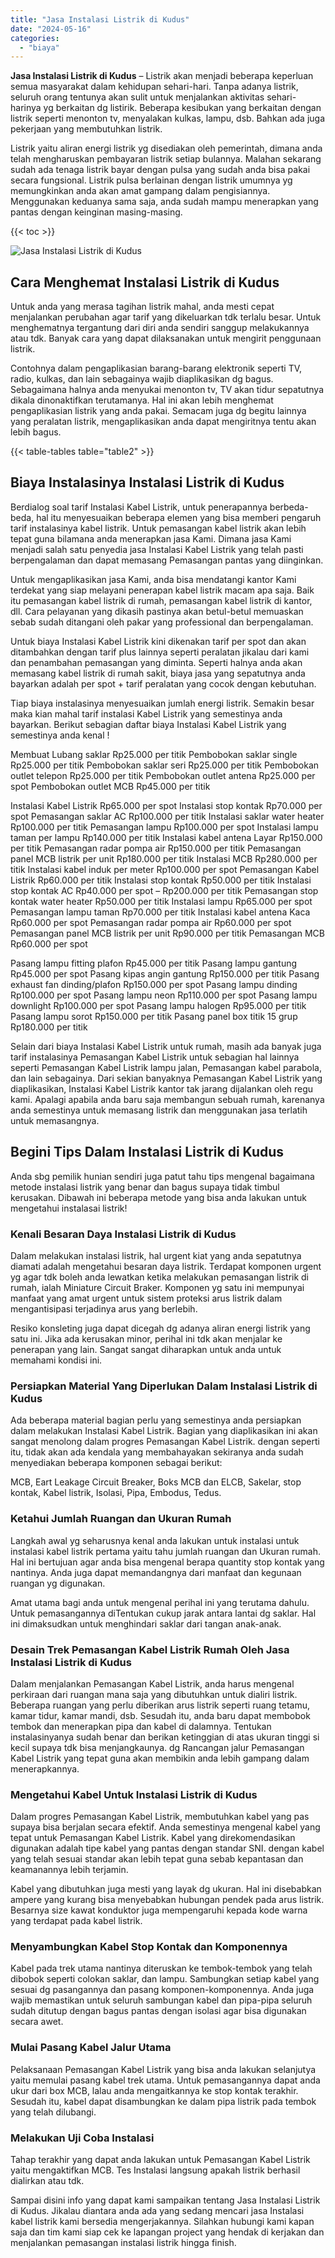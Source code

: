 ```yaml
---
title: "Jasa Instalasi Listrik di Kudus"
date: "2024-05-16"
categories: 
  - "biaya"
---
```


**Jasa Instalasi Listrik di Kudus** – Listrik akan menjadi beberapa keperluan semua masyarakat dalam kehidupan sehari-hari. Tanpa adanya listrik, seluruh orang tentunya akan sulit untuk menjalankan aktivitas sehari-harinya yg berkaitan dg listirik. Beberapa kesibukan yang berkaitan dengan listrik seperti menonton tv, menyalakan kulkas, lampu, dsb. Bahkan ada juga pekerjaan yang membutuhkan listrik.

Listrik yaitu aliran energi listrik yg disediakan oleh pemerintah, dimana anda telah mengharuskan pembayaran listrik setiap bulannya. Malahan sekarang sudah ada tenaga listrik bayar dengan pulsa yang sudah anda bisa pakai secara fungsional. Listrik pulsa berlainan dengan listrik umumnya yg memungkinkan anda akan amat gampang dalam pengisiannya. Menggunakan keduanya sama saja, anda sudah mampu menerapkan yang pantas dengan keinginan masing-masing.

{{< toc >}}

![Jasa Instalasi Listrik di Kudus](/images/instalasi-listrik-murah03.png)

## Cara Menghemat Instalasi Listrik di Kudus

Untuk anda yang merasa tagihan listrik mahal, anda mesti cepat menjalankan perubahan agar tarif yang dikeluarkan tdk terlalu besar. Untuk menghematnya tergantung dari diri anda sendiri sanggup melakukannya atau tdk. Banyak cara yang dapat dilaksanakan untuk mengirit penggunaan listrik.

Contohnya dalam pengaplikasian barang-barang elektronik seperti TV, radio, kulkas, dan lain sebagainya wajib diaplikasikan dg bagus. Sebagaimana halnya anda menyukai menonton tv, TV akan tidur sepatutnya dikala dinonaktifkan terutamanya. Hal ini akan lebih menghemat pengaplikasian listrik yang anda pakai. Semacam juga dg begitu lainnya yang peralatan listrik, mengaplikasikan anda dapat mengiritnya tentu akan lebih bagus.

{{< table-tables table="table2" >}}

## Biaya Instalasinya Instalasi Listrik di Kudus

Berdialog soal tarif Instalasi Kabel Listrik, untuk penerapannya berbeda-beda, hal itu menyesuaikan beberapa elemen yang bisa memberi pengaruh tarif instalasinya kabel listrik. Untuk pemasangan kabel listrik akan lebih tepat guna bilamana anda menerapkan jasa Kami. Dimana jasa Kami menjadi salah satu penyedia jasa Instalasi Kabel Listrik yang telah pasti berpengalaman dan dapat memasang Pemasangan pantas yang diinginkan.

Untuk mengaplikasikan jasa Kami, anda bisa mendatangi kantor Kami terdekat yang siap melayani penerapan kabel listrik macam apa saja. Baik itu pemasangan kabel listrik di rumah, pemasangan kabel listrik di kantor, dll. Cara pelayanan yang dikasih pastinya akan betul-betul memuaskan sebab sudah ditangani oleh pakar yang professional dan berpengalaman.

Untuk biaya Instalasi Kabel Listrik kini dikenakan tarif per spot dan akan ditambahkan dengan tarif plus lainnya seperti peralatan jikalau dari kami dan penambahan pemasangan yang diminta. Seperti halnya anda akan memasang kabel listrik di rumah sakit, biaya jasa yang sepatutnya anda bayarkan adalah per spot + tarif peralatan yang cocok dengan kebutuhan.

Tiap biaya instalasinya menyesuaikan jumlah energi listrik. Semakin besar maka kian mahal tarif instalasi Kabel Listrik yang semestinya anda bayarkan. Berikut sebagian daftar biaya Instalasi Kabel Listrik yang semestinya anda kenal !

Membuat Lubang saklar Rp25.000 per titik Pembobokan saklar single Rp25.000 per titik Pembobokan saklar seri Rp25.000 per titik Pembobokan outlet telepon Rp25.000 per titik Pembobokan outlet antena Rp25.000 per spot Pembobokan outlet MCB Rp45.000 per titik

Instalasi Kabel Listrik Rp65.000 per spot Instalasi stop kontak Rp70.000 per spot Pemasangan saklar AC Rp100.000 per titik Instalasi saklar water heater Rp100.000 per titik Pemasangan lampu Rp100.000 per spot Instalasi lampu taman per lampu Rp140.000 per titik Instalasi kabel antena Layar Rp150.000 per titik Pemasangan radar pompa air Rp150.000 per titik Pemasangan panel MCB listrik per unit Rp180.000 per titik Instalasi MCB Rp280.000 per titik Instalasi kabel induk per meter Rp100.000 per spot Pemasangan Kabel Listrik Rp60.000 per titik Instalasi stop kontak Rp50.000 per titik Instalasi stop kontak AC Rp40.000 per spot – Rp200.000 per titik Pemasangan stop kontak water heater Rp50.000 per titik Instalasi lampu Rp65.000 per spot Pemasangan lampu taman Rp70.000 per titik Instalasi kabel antena Kaca Rp60.000 per spot Pemasangan radar pompa air Rp60.000 per spot Pemasangan panel MCB listrik per unit Rp90.000 per titik Pemasangan MCB Rp60.000 per spot

Pasang lampu fitting plafon Rp45.000 per titik Pasang lampu gantung Rp45.000 per spot Pasang kipas angin gantung Rp150.000 per titik Pasang exhaust fan dinding/plafon Rp150.000 per spot Pasang lampu dinding Rp100.000 per spot Pasang lampu neon Rp110.000 per spot Pasang lampu downlight Rp100.000 per spot Pasang lampu halogen Rp95.000 per titik Pasang lampu sorot Rp150.000 per titik Pasang panel box titik 15 grup Rp180.000 per titik

Selain dari biaya Instalasi Kabel Listrik untuk rumah, masih ada banyak juga tarif instalasinya Pemasangan Kabel Listrik untuk sebagian hal lainnya seperti Pemasangan Kabel Listrik lampu jalan, Pemasangan kabel parabola, dan lain sebagainya. Dari sekian banyaknya Pemasangan Kabel Listrik yang diaplikasikan, Instalasi Kabel Listrik kantor tak jarang dijalankan oleh regu kami. Apalagi apabila anda baru saja membangun sebuah rumah, karenanya anda semestinya untuk memasang listrik dan menggunakan jasa terlatih untuk memasangnya.

## Begini Tips Dalam Instalasi Listrik di Kudus


Anda sbg pemilik hunian sendiri juga patut tahu tips mengenal bagaimana metode instalasi listrik yang benar dan bagus supaya tidak timbul kerusakan. Dibawah ini beberapa metode yang bisa anda lakukan untuk mengetahui instalasai listrik!

### Kenali Besaran Daya Instalasi Listrik di Kudus

Dalam melakukan instalasi listrik, hal urgent kiat yang anda sepatutnya diamati adalah mengetahui besaran daya listrik. Terdapat komponen urgent yg agar tdk boleh anda lewatkan ketika melakukan pemasangan listrik di rumah, ialah Miniature Circuit Braker. Komponen yg satu ini mempunyai manfaat yang amat urgent untuk sistem proteksi arus listrik dalam mengantisipasi terjadinya arus yang berlebih.

Resiko konsleting juga dapat dicegah dg adanya aliran energi listrik yang satu ini. Jika ada kerusakan minor, perihal ini tdk akan menjalar ke penerapan yang lain. Sangat sangat diharapkan untuk anda untuk memahami kondisi ini.

### Persiapkan Material Yang Diperlukan Dalam Instalasi Listrik di Kudus

Ada beberapa material bagian perlu yang semestinya anda persiapkan dalam melakukan Instalasi Kabel Listrik. Bagian yang diaplikasikan ini akan sangat menolong dalam progres Pemasangan Kabel Listrik. dengan seperti itu, tidak akan ada kendala yang membahayakan sekiranya anda sudah menyediakan beberapa komponen sebagai berikut:

MCB, Eart Leakage Circuit Breaker, Boks MCB dan ELCB, Sakelar, stop kontak, Kabel listrik, Isolasi, Pipa, Embodus, Tedus.

### Ketahui Jumlah Ruangan dan Ukuran Rumah

Langkah awal yg seharusnya kenal anda lakukan untuk instalasi untuk instalasi kabel listrik pertama yaitu tahu jumlah ruangan dan Ukuran rumah. Hal ini bertujuan agar anda bisa mengenal berapa quantity stop kontak yang nantinya. Anda juga dapat memandangnya dari manfaat dan kegunaan ruangan yg digunakan.

Amat utama bagi anda untuk mengenal perihal ini yang terutama dahulu. Untuk pemasangannya diTentukan cukup jarak antara lantai dg saklar. Hal ini dimaksudkan untuk menghindari saklar dari tangan anak-anak.

### Desain Trek Pemasangan Kabel Listrik Rumah Oleh Jasa Instalasi Listrik di Kudus

Dalam menjalankan Pemasangan Kabel Listrik, anda harus mengenal perkiraan dari ruangan mana saja yang dibutuhkan untuk dialiri listrik. Beberapa ruangan yang perlu diberikan arus listrik seperti ruang tetamu, kamar tidur, kamar mandi, dsb. Sesudah itu, anda baru dapat membobok tembok dan menerapkan pipa dan kabel di dalamnya. Tentukan instalasinyanya sudah benar dan berikan ketinggian di atas ukuran tinggi si kecil supaya tdk bisa menjangkaunya. dg Rancangan jalur Pemasangan Kabel Listrik yang tepat guna akan membikin anda lebih gampang dalam menerapkannya.

### Mengetahui Kabel Untuk Instalasi Listrik di Kudus

Dalam progres Pemasangan Kabel Listrik, membutuhkan kabel yang pas supaya bisa berjalan secara efektif. Anda semestinya mengenal kabel yang tepat untuk Pemasangan Kabel Listrik. Kabel yang direkomendasikan digunakan adalah tipe kabel yang pantas dengan standar SNI. dengan kabel yang telah sesuai standar akan lebih tepat guna sebab kepantasan dan keamanannya lebih terjamin.

Kabel yang dibutuhkan juga mesti yang layak dg ukuran. Hal ini disebabkan ampere yang kurang bisa menyebabkan hubungan pendek pada arus listrik. Besarnya size kawat konduktor juga mempengaruhi kepada kode warna yang terdapat pada kabel listrik.

### Menyambungkan Kabel Stop Kontak dan Komponennya

Kabel pada trek utama nantinya diteruskan ke tembok-tembok yang telah dibobok seperti colokan saklar, dan lampu. Sambungkan setiap kabel yang sesuai dg pasangannya dan pasang komponen-komponennya. Anda juga wajib memastikan untuk seluruh sambungan kabel dan pipa-pipa seluruh sudah ditutup dengan bagus pantas dengan isolasi agar bisa digunakan secara awet.

### Mulai Pasang Kabel Jalur Utama

Pelaksanaan Pemasangan Kabel Listrik yang bisa anda lakukan selanjutya yaitu memulai pasang kabel trek utama. Untuk pemasangannya dapat anda ukur dari box MCB, lalau anda mengaitkannya ke stop kontak terakhir. Sesudah itu, kabel dapat disambungkan ke dalam pipa listrik pada tembok yang telah dilubangi.

### Melakukan Uji Coba Instalasi

Tahap terakhir yang dapat anda lakukan untuk Pemasangan Kabel Listrik yaitu mengaktifkan MCB. Tes Instalasi langsung apakah listrik berhasil dialirkan atau tdk.

Sampai disini info yang dapat kami sampaikan tentang Jasa Instalasi Listrik di Kudus. Jikalau diantara anda ada yang sedang mencari jasa Instalasi kabel listrik kami bersedia mengerjakannya. Silahkan hubungi kami kapan saja dan tim kami siap cek ke lapangan project yang hendak di kerjakan dan menjalankan pemasangan instalasi listrik hingga finish.
